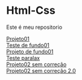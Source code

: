 # Html-Css
 Este é meu repositorio

<a href="https://herichguedes.github.io/Html-Css/Projetos%20html%20e%20css%20modulo2/d10corrigido/index.html" target="_blank"> Projeto01 </a>
<br>
<a href="https://herichguedes.github.io/Html-Css/Projetos html e css modulo 3/exercicio022/fundo007.html" target="_blank"> Teste de fundo01</a>
<br>
<a href="https://herichguedes.github.io/Html-Css/Projetos%20html%20e%20css%20modulo%203/d011/index.html" target="_blank"> Projeto de fundo01</a>
<br>
<a href="https://herichguedes.github.io/Html-Css/Projetos%20html%20e%20css%20modulo%203/teste-paralax/index.html" target="_blank"> Teste paralax</a>
<br>
<a href="https://herichguedes.github.io/Html-Css/Projetos%20html%20e%20css%20modulo%203/d012/index.html" target="_blank"> Projeto02 sem correção </a>
<br>
<a href="https://herichguedes.github.io/Html-Css/Projetos%20html%20e%20css%20modulo%203/d012-video/index.html" target="_blank"> Projeto02 sem correção 2.0 </a>
<br>
